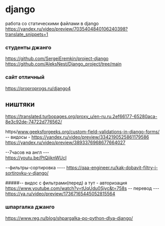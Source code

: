 # django

работа со статическими файлами в django
https://yandex.ru/video/preview/7035404840106240398?translate_snippets=1

### студенты джанго
https://github.com/SergeiEremkin/project-django<br>
https://github.com/AleksNest/Django_project/tree/main

### сайт отличный
https://proproprogs.ru/django4

## ништяки
https://translated.turbopages.org/proxy_u/en-ru.ru.2ef66177-65280aca-8e3c92de-74722d776562/

https/www.geeksforgeeks.org/custom-field-validations-in-django-forms/<br>
-- видосы - 
https://yandex.ru/video/preview/3342190525861179586<br>
https://yandex.ru/video/preview/3893376968677664027<br>

--7часов на англ ---<br>
https://youtu.be/PtQiiknWUcI

--фильтры-сортировка ----
https://qaa-engineer.ru/kak-dobavit-filtry-i-sortirovku-v-django/

#####-- видос с фильтрами(перед) а тут - авторизация 
https://www.youtube.com/watch?v=tUqUdu0Sjyc&t=758s
-- перевод --- https://ya.ru/video/preview/17367165445052815564
### шпаргалка джанго
https://www.reg.ru/blog/shpargalka-po-python-dlya-django/


